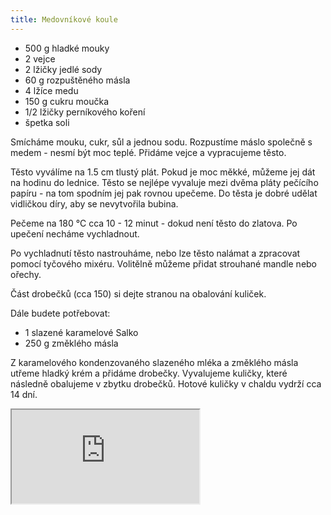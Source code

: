 ```yaml
---
title: Medovníkové koule
---
```


- 500 g hladké mouky
- 2 vejce
- 2 lžičky jedlé sody
- 60 g rozpuštěného másla
- 4 lžíce medu
- 150 g cukru moučka
- 1/2 lžičky perníkového koření
- špetka soli

Smícháme mouku, cukr, sůl a jednou sodu. Rozpustíme máslo společně s medem - nesmí být moc teplé.
Přidáme vejce a vypracujeme těsto.

Těsto vyválíme na 1.5 cm tlustý plát. Pokud je moc měkké, můžeme jej dát na hodinu do lednice.
Těsto se nejlépe vyvaluje mezi dvěma pláty pečícího papíru - na tom spodním jej pak rovnou upečeme.
Do těsta je dobré udělat vidličkou díry, aby se nevytvořila bubina.

Pečeme na 180 °C cca 10 - 12 minut - dokud není těsto do zlatova.
Po upečení necháme vychladnout.

Po vychladnutí těsto nastrouháme, nebo lze těsto nalámat a zpracovat pomocí tyčového mixéru.
Volitělně můžeme přidat strouhané mandle nebo ořechy.

Část drobečků (cca 150) si dejte stranou na obalování kuliček.

Dále budete potřebovat:

- 1 slazené karamelové Salko
- 250 g změklého másla

Z karamelového kondenzovaného slazeného mléka a změklého másla utřeme hladký krém a přidáme drobečky.
Vyvalujeme kuličky, které následně obalujeme v zbytku drobečků. Hotové kuličky v chaldu vydrží cca 14 dní.

<iframe src="https://www.youtube.com/embed/103Ad4oTRCs"></iframe>
